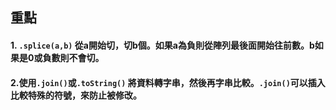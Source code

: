 ## 重點
#### 1. `.splice(a,b)`  從a開始切，切b個。如果a為負則從陣列最後面開始往前數。b如果是0或負數則不會切。
#### 2.使用`.join()`或`.toString()` 將資料轉字串，然後再字串比較。`.join()`可以插入比較特殊的符號，來防止被修改。